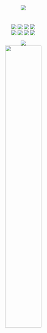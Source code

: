 <p align='center'>
    <img src="https://capsule-render.vercel.app/api?type=venom&color=B9A0C4&height=300&section=header&text=SeungEun%20&render&fontSize=70&animation=twinkling&fontAlignY=38&desc=&descAlignY=60&descAlign=82&fontColor=656565"/>
</p>
<div align=center>
<br/>

<!--     ![https://github.com/sep037/sep037/blob/main/chat.svg](https://github.com/sep037/sep037/blob/main/chat.svg) -->

<p align='center'>
<img src="https://img.shields.io/badge/Java-007396?style=flat&logo=Conda-Forge&logoColor=white" />
    <img src="https://img.shields.io/badge/C-A8B9CC?style=flat&logo=C&logoColor=white" />
    <img src="https://img.shields.io/badge/react-61DAFB?style=flat&logo=react&logoColor=white"/>
    <img src="https://img.shields.io/badge/python-3776AB?style=flat&logo=python&logoColor=white"/>
    <br/>
    <img src="https://img.shields.io/badge/docker-2496ED?style=flat&logo=docker&logoColor=white"/>
    <img src="https://img.shields.io/badge/javascript-F7DF1E?style=flat&logo=javascript&logoColor=white"/>
    <img src="https://img.shields.io/badge/swift-F05138?style=flat&logo=swift&logoColor=white"/>
    <img src="https://img.shields.io/badge/MySQL-4479A1?style=flat&logo=MySQL&logoColor=white" />
</p>

<p align="center">
<img src="https://github-profile-summary-cards.vercel.app/api/cards/profile-details?username=sep037&theme=vue"/>
<br/>
<img width="48%" src="https://github-readme-stats.vercel.app/api?username=sep037&show_icons=true&theme=vue" />
</p>

    
<br/>
</p>

